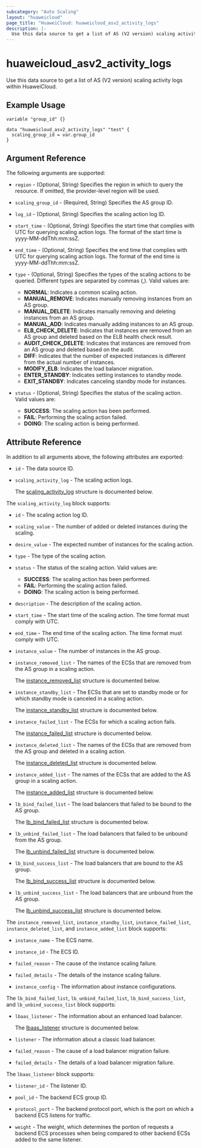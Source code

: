 ```yaml
---
subcategory: "Auto Scaling"
layout: "huaweicloud"
page_title: "HuaweiCloud: huaweicloud_asv2_activity_logs"
description: |-
  Use this data source to get a list of AS (V2 version) scaling activity logs within HuaweiCloud.
---
```


# huaweicloud_asv2_activity_logs

Use this data source to get a list of AS (V2 version) scaling activity logs within HuaweiCloud.

## Example Usage

```hcl
variable "group_id" {}

data "huaweicloud_asv2_activity_logs" "test" {
  scaling_group_id = var.group_id
}
```

## Argument Reference

The following arguments are supported:

* `region` - (Optional, String) Specifies the region in which to query the resource.
  If omitted, the provider-level region will be used.

* `scaling_group_id` - (Required, String) Specifies the AS group ID.

* `log_id` - (Optional, String) Specifies the scaling action log ID.

* `start_time` - (Optional, String) Specifies the start time that complies with UTC for querying scaling action logs.
  The format of the start time is yyyy-MM-ddThh:mm:ssZ.

* `end_time` - (Optional, String) Specifies the end time that complies with UTC for querying scaling action logs.
  The format of the end time is yyyy-MM-ddThh:mm:ssZ.

* `type` - (Optional, String) Specifies the types of the scaling actions to be queried. Different types are separated by
  commas (,). Valid values are:
  + **NORMAL**: Indicates a common scaling action.
  + **MANUAL_REMOVE**: Indicates manually removing instances from an AS group.
  + **MANUAL_DELETE**: Indicates manually removing and deleting instances from an AS group.
  + **MANUAL_ADD**: Indicates manually adding instances to an AS group.
  + **ELB_CHECK_DELETE**: Indicates that instances are removed from an AS group and deleted based on the ELB health check
    result.
  + **AUDIT_CHECK_DELETE**: Indicates that instances are removed from an AS group and deleted based on the audit.
  + **DIFF**: Indicates that the number of expected instances is different from the actual number of instances.
  + **MODIFY_ELB**: Indicates the load balancer migration.
  + **ENTER_STANDBY**: Indicates setting instances to standby mode.
  + **EXIT_STANDBY**: Indicates canceling standby mode for instances.

* `status` - (Optional, String) Specifies the status of the scaling action. Valid values are:
  + **SUCCESS**: The scaling action has been performed.
  + **FAIL**: Performing the scaling action failed.
  + **DOING**: The scaling action is being performed.

## Attribute Reference

In addition to all arguments above, the following attributes are exported:

* `id` - The data source ID.

* `scaling_activity_log` - The scaling action logs.

  The [scaling_activity_log](#scaling_activity_log_struct) structure is documented below.

<a name="scaling_activity_log_struct"></a>
The `scaling_activity_log` block supports:

* `id` - The scaling action log ID.

* `scaling_value` - The number of added or deleted instances during the scaling.

* `desire_value` - The expected number of instances for the scaling action.

* `type` - The type of the scaling action.

* `status` - The status of the scaling action. Valid values are:
  + **SUCCESS**: The scaling action has been performed.
  + **FAIL**: Performing the scaling action failed.
  + **DOING**: The scaling action is being performed.

* `description` - The description of the scaling action.

* `start_time` - The start time of the scaling action. The time format must comply with UTC.

* `end_time` - The end time of the scaling action. The time format must comply with UTC.

* `instance_value` - The number of instances in the AS group.

* `instance_removed_list` - The names of the ECSs that are removed from the AS group in a scaling action.

  The [instance_removed_list](#scaling_activity_log_scaling_instance_struct) structure is documented below.

* `instance_standby_list` - The ECSs that are set to standby mode or for which standby mode is canceled in a scaling action.

  The [instance_standby_list](#scaling_activity_log_scaling_instance_struct) structure is documented below.

* `instance_failed_list` - The ECSs for which a scaling action fails.

  The [instance_failed_list](#scaling_activity_log_scaling_instance_struct) structure is documented below.

* `instance_deleted_list` - The names of the ECSs that are removed from the AS group and deleted in a scaling action.

  The [instance_deleted_list](#scaling_activity_log_scaling_instance_struct) structure is documented below.

* `instance_added_list` - The names of the ECSs that are added to the AS group in a scaling action.

  The [instance_added_list](#scaling_activity_log_scaling_instance_struct) structure is documented below.

* `lb_bind_failed_list` - The load balancers that failed to be bound to the AS group.

  The [lb_bind_failed_list](#scaling_activity_log_modify_lb_struct) structure is documented below.

* `lb_unbind_failed_list` - The load balancers that failed to be unbound from the AS group.

  The [lb_unbind_failed_list](#scaling_activity_log_modify_lb_struct) structure is documented below.

* `lb_bind_success_list` - The load balancers that are bound to the AS group.

  The [lb_bind_success_list](#scaling_activity_log_modify_lb_struct) structure is documented below.

* `lb_unbind_success_list` - The load balancers that are unbound from the AS group.

  The [lb_unbind_success_list](#scaling_activity_log_modify_lb_struct) structure is documented below.

<a name="scaling_activity_log_scaling_instance_struct"></a>
The `instance_removed_list`, `instance_standby_list`, `instance_failed_list`, `instance_deleted_list`, and
`instance_added_list` block supports:

* `instance_name` - The ECS name.

* `instance_id` - The ECS ID.

* `failed_reason` - The cause of the instance scaling failure.

* `failed_details` - The details of the instance scaling failure.

* `instance_config` - The information about instance configurations.

<a name="scaling_activity_log_modify_lb_struct"></a>
The `lb_bind_failed_list`, `lb_unbind_failed_list`, `lb_bind_success_list`, and `lb_unbind_success_list` block supports:

* `lbaas_listener` - The information about an enhanced load balancer.

  The [lbaas_listener](#lbaas_listener_struct) structure is documented below.

* `listener` - The information about a classic load balancer.

* `failed_reason` - The cause of a load balancer migration failure.

* `failed_details` - The details of a load balancer migration failure.

<a name="lbaas_listener_struct"></a>
The `lbaas_listener` block supports:

* `listener_id` - The listener ID.

* `pool_id` - The backend ECS group ID.

* `protocol_port` - The backend protocol port, which is the port on which a backend ECS listens for traffic.

* `weight` - The weight, which determines the portion of requests a backend ECS processes when being compared to other
  backend ECSs added to the same listener.
